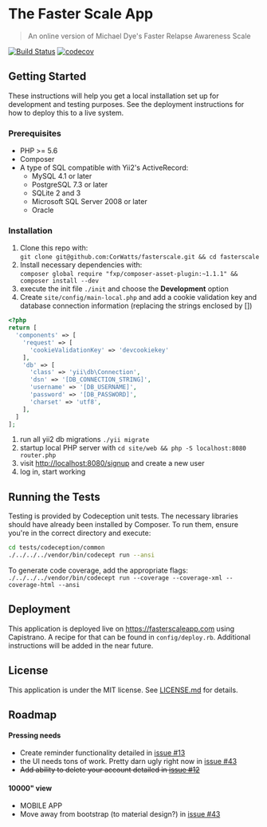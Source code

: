 # The Faster Scale App 
> An online version of Michael Dye's Faster Relapse Awareness Scale 

[![Build Status](https://travis-ci.org/CorWatts/fasterscale.svg?branch=master)](https://travis-ci.org/CorWatts/fasterscale)
[![codecov](https://codecov.io/gh/CorWatts/fasterscale/branch/master/graph/badge.svg)](https://codecov.io/gh/CorWatts/fasterscale)


## Getting Started
These instructions will help you get a local installation set up for development and testing purposes. See the deployment instructions for how to deploy this to a live system.
### Prerequisites
* PHP >= 5.6
* Composer
* A type of SQL compatible with Yii2's ActiveRecord:
  * MySQL 4.1 or later
  * PostgreSQL 7.3 or later
  * SQLite 2 and 3
  * Microsoft SQL Server 2008 or later
  * Oracle

### Installation
1. Clone this repo with:  
    ```git clone git@github.com:CorWatts/fasterscale.git && cd fasterscale```
1. Install necessary dependencies with:  
    ```composer global require "fxp/composer-asset-plugin:~1.1.1" && composer install --dev```
1. execute the init file ```./init``` and choose the **Development** option
1. Create ```site/config/main-local.php``` and add a cookie validation key and database connection information (replacing the strings enclosed by [])
```php
<?php
return [ 
  'components' => [
    'request' => [
      'cookieValidationKey' => 'devcookiekey'
    ],
    'db' => [
      'class' => 'yii\db\Connection',
      'dsn' => '[DB_CONNECTION_STRING]',
      'username' => '[DB_USERNAME]',
      'password' => '[DB_PASSWORD]',
      'charset' => 'utf8',
    ],
  ]
];
```
1. run all yii2 db migrations ```./yii migrate```
1. startup local PHP server with ```cd site/web && php -S localhost:8080 router.php```
1. visit [http://localhost:8080/signup](http://localhost:8080/signup) and create a new user
1. log in, start working

## Running the Tests
Testing is provided by Codeception unit tests. The necessary libraries should have already been installed by Composer. To run them, ensure you're in the correct directory and execute:
```bash
cd tests/codeception/common
./../../../vendor/bin/codecept run --ansi
```
To generate code coverage, add the appropriate flags:  
    ```./../../../vendor/bin/codecept run --coverage --coverage-xml --coverage-html --ansi```

## Deployment
This application is deployed live on https://fasterscaleapp.com using Capistrano. A recipe for that can be found in ```config/deploy.rb```. Additional instructions will be added in the near future.

## License
This application is under the MIT license. See [LICENSE.md](https://github.com/CorWatts/fasterscale/blob/master/LICENSE.md) for details.

## Roadmap
#### Pressing needs
* Create reminder functionality detailed in [issue #13](https://github.com/CorWatts/fasterscale/issues/13)
* the UI needs tons of work. Pretty darn ugly right now in [issue #43](https://github.com/CorWatts/fasterscale/issues/43)
* ~~Add ability to delete your account detailed in [issue #12](https://github.com/CorWatts/fasterscale/issues/12)~~

#### 10000" view
* MOBILE APP
* Move away from bootstrap (to material design?) in [issue #43](https://github.com/CorWatts/fasterscale/issues/43)
